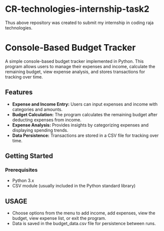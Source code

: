# CR-technologies-internship-task2
Thus above repository was created to submit my internship in coding raja technologies.
# Console-Based Budget Tracker

A simple console-based budget tracker implemented in Python. This program allows users to manage their expenses and income, calculate the remaining budget, view expense analysis, and stores transactions for tracking over time.

## Features

- **Expense and Income Entry:** Users can input expenses and income with categories and amounts.
- **Budget Calculation:** The program calculates the remaining budget after deducting expenses from income.
- **Expense Analysis:** Provides insights by categorizing expenses and displaying spending trends.
- **Data Persistence:** Transactions are stored in a CSV file for tracking over time.

## Getting Started

### Prerequisites

- Python 3.x
- CSV module (usually included in the Python standard library)

## USAGE

- Choose options from the menu to add income, add expenses, view the budget, view expense list, or exit the program.
- Data is saved in the budget_data.csv file for persistence between runs.
